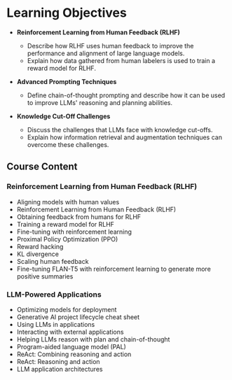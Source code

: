 # Learning Objectives

- **Reinforcement Learning from Human Feedback (RLHF)**
  - Describe how RLHF uses human feedback to improve the performance and alignment of large language models.
  - Explain how data gathered from human labelers is used to train a reward model for RLHF.

- **Advanced Prompting Techniques**
  - Define chain-of-thought prompting and describe how it can be used to improve LLMs' reasoning and planning abilities.

- **Knowledge Cut-Off Challenges**
  - Discuss the challenges that LLMs face with knowledge cut-offs.
  - Explain how information retrieval and augmentation techniques can overcome these challenges.

## Course Content

### Reinforcement Learning from Human Feedback (RLHF)
- Aligning models with human values
- Reinforcement Learning from Human Feedback (RLHF)
- Obtaining feedback from humans for RLHF
- Training a reward model for RLHF
- Fine-tuning with reinforcement learning
- Proximal Policy Optimization (PPO)
- Reward hacking
- KL divergence
- Scaling human feedback
- Fine-tuning FLAN-T5 with reinforcement learning to generate more positive summaries

### LLM-Powered Applications
- Optimizing models for deployment
- Generative AI project lifecycle cheat sheet
- Using LLMs in applications
- Interacting with external applications
- Helping LLMs reason with plan and chain-of-thought
- Program-aided language model (PAL)
- ReAct: Combining reasoning and action
- ReAct: Reasoning and action
- LLM application architectures
